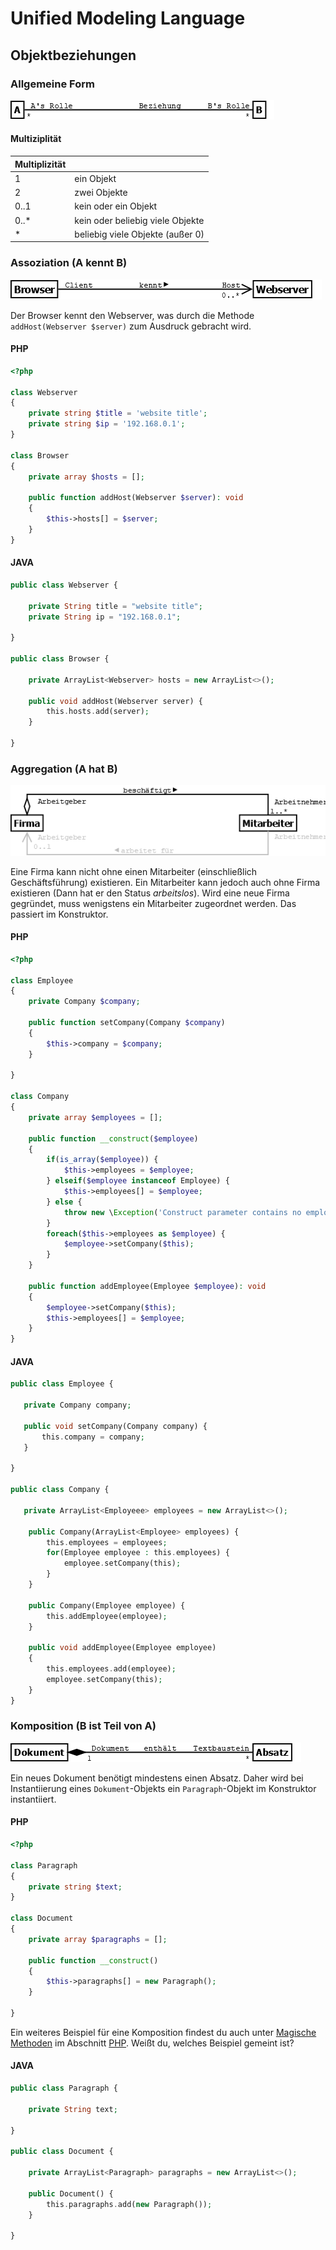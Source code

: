 # Unified Modeling Language
## Objektbeziehungen

### Allgemeine Form

![Klassendiagramm](/docs/img/uml-relations.png)

#### Multiziplität

| Multiplizität 	|                               	|
|---------------	|----------------------------------	|
| 1             	| ein Objekt                       	|
| 2             	| zwei Objekte                     	|
| 0..1          	| kein oder ein Objekt             	|
| 0..*          	| kein oder beliebig viele Objekte 	|
| *             	| beliebig viele Objekte (außer 0) 	|

### Assoziation (A kennt B)

![Klassendiagramm](/docs/img/uml-association.png)

Der Browser kennt den Webserver, was durch die Methode ``addHost(Webserver $server)`` zum Ausdruck
gebracht wird.


#### PHP
````php
<?php

class Webserver
{
    private string $title = 'website title';
    private string $ip = '192.168.0.1';    
}

class Browser
{
    private array $hosts = [];
        
    public function addHost(Webserver $server): void
    {
        $this->hosts[] = $server;
    }    
}
````

#### JAVA
````php
public class Webserver {

    private String title = "website title";
    private String ip = "192.168.0.1";    
    
}

public class Browser {

    private ArrayList<Webserver> hosts = new ArrayList<>();
        
    public void addHost(Webserver server) {
        this.hosts.add(server);
    }  
      
}
````


### Aggregation (A hat B)

![Klassendiagramm](/docs/img/uml-aggregation.png)

Eine Firma kann nicht ohne einen Mitarbeiter (einschließlich Geschäftsführung) existieren.
Ein Mitarbeiter kann jedoch auch ohne Firma existieren (Dann hat er den Status *arbeitslos*).
Wird eine neue Firma gegründet, muss wenigstens ein Mitarbeiter zugeordnet werden. Das
passiert im Konstruktor.

#### PHP
````php
<?php

class Employee
{
    private Company $company;    
    
    public function setCompany(Company $company)
    {
        $this->company = $company;
    }
    
}

class Company
{
    private array $employees = [];
    
    public function __construct($employee)
    {
        if(is_array($employee)) {
            $this->employees = $employee;
        } elseif($employee instanceof Employee) {
            $this->employees[] = $employee;
        } else {
            throw new \Exception('Construct parameter contains no employee!');
        }
        foreach($this->employees as $employee) {
            $employee->setCompany($this);
        }
    }
        
    public function addEmployee(Employee $employee): void
    {
        $employee->setCompany($this);
        $this->employees[] = $employee;        
    }    
}
````
#### JAVA
````php
public class Employee {

   private Company company;    
    
   public void setCompany(Company company) {
       this.company = company;
   }
    
}

public class Company {

   private ArrayList<Employeee> employees = new ArrayList<>();
    
    public Company(ArrayList<Employee> employees) {
        this.employees = employees;        
        for(Employee employee : this.employees) {
            employee.setCompany(this);
        }
    }
    
    public Company(Employee employee) {
        this.addEmployee(employee);
    }
           
    public void addEmployee(Employee employee)
    {
        this.employees.add(employee);
        employee.setCompany(this);      
    }    
}
````

### Komposition (B ist Teil von A)

![Klassendiagramm](/docs/img/uml-composition.png)

Ein neues Dokument benötigt mindestens einen Absatz. Daher wird bei Instantiierung
eines ``Dokument``-Objekts ein ``Paragraph``-Objekt im Konstruktor instantiiert.

#### PHP
````php
<?php

class Paragraph
{
    private string $text;    
}

class Document
{
    private array $paragraphs = [];
    
    public function __construct()
    {
        $this->paragraphs[] = new Paragraph();
    }

}
````
Ein weiteres Beispiel für eine Komposition findest du auch unter [Magische Methoden](/docs/php/magic_methods.md)
im Abschnitt [PHP](/docs/php/_index.md). Weißt du, welches Beispiel gemeint ist?

#### JAVA
````php
public class Paragraph {

    private String text;    
    
}

public class Document {

    private ArrayList<Paragraph> paragraphs = new ArrayList<>();
    
    public Document() {
        this.paragraphs.add(new Paragraph());
    }

}
````